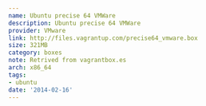 ```yaml
---
name: Ubuntu precise 64 VMWare
description: Ubuntu precise 64 VMWare
provider: VMware
link: http://files.vagrantup.com/precise64_vmware.box
size: 321MB
category: boxes
note: Retrived from vagrantbox.es
arch: x86_64
tags:
- ubuntu
date: '2014-02-16'
---
```

